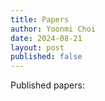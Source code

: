 ```yaml
---
title: Papers
author: Yoonmi Choi
date: 2024-08-21
layout: post
published: false
---
```


Published papers:

